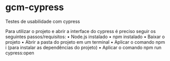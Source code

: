 # gcm-cypress
 Testes de usabilidade com cypress

Para utilizar o projeto e abrir a interface do cypress é preciso seguir os seguintes passos/requisitos:
• Node.js instalado
• npm instalado
• Baixar o projeto
• Abrir a pasta do projeto em um terminal
• Aplicar o comando npm i (para instalar as dependências do projeto)
• Aplicar o comando npm run cypress:open